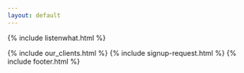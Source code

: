 ```yaml
---
layout: default
---
```


<div class="clearfix"></div>

<section id="Retail-Analytics" class="content-section section-gray" >

{% include listenwhat.html %}
   
</section>

<div class="clearfix"></div>

{% include our_clients.html %} 
{% include signup-request.html %}
{% include footer.html %}